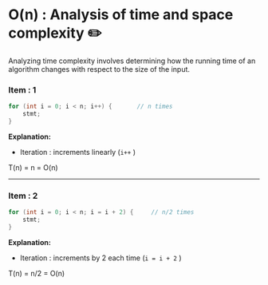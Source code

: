 # O(n) : Analysis of time and space complexity  ✏️
Analyzing time complexity involves determining how the running time of an algorithm changes with respect to the size of the input.

### Item : 1
```c
for (int i = 0; i < n; i++) {		// n times
    stmt;
}
```
**Explanation:**

- Iteration : increments linearly (`i++` )

T(n) = n = O(n)

---

### Item : 2
```c
for (int i = 0; i < n; i = i + 2) {		// n/2 times
    stmt;
}
```
**Explanation:**

- Iteration : increments by 2 each time (`i = i + 2` )

T(n) = n/2 = O(n)


